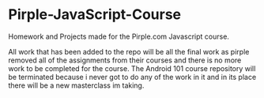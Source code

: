 # Pirple-JavaScript-Course
Homework and Projects made for the Pirple.com Javascript course.

All work that has been added to the repo will be all the final work as pirple removed all of the assignments from their courses and there is no more work to be completed for the course. 
The Android 101 course repository will be terminated because i never got to do any of the work in it and in its place there will be a new masterclass im taking.
